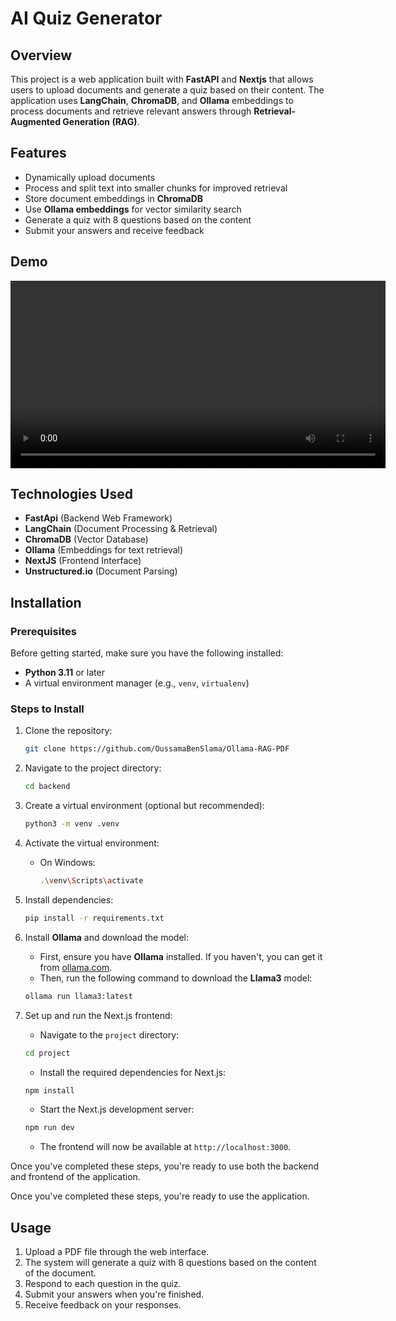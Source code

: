# AI Quiz Generator

## Overview
This project is a web application built with **FastAPI** and **Nextjs** that allows users to upload documents and generate a quiz based on their content. The application uses **LangChain**, **ChromaDB**, and **Ollama** embeddings to process documents and retrieve relevant answers through **Retrieval-Augmented Generation (RAG)**.

## Features
- Dynamically upload documents
- Process and split text into smaller chunks for improved retrieval
- Store document embeddings in **ChromaDB**
- Use **Ollama embeddings** for vector similarity search
- Generate a quiz with 8 questions based on the content
- Submit your answers and receive feedback

## Demo
<p align="center">
    <video width="600" controls>
        <source src="video.mp4" type="video/mp4">
       Your browser does not support the video tag.
    </video>
</p>

## Technologies Used
- **FastApi** (Backend Web Framework)
- **LangChain** (Document Processing & Retrieval)
- **ChromaDB** (Vector Database)
- **Ollama** (Embeddings for text retrieval)
- **NextJS** (Frontend Interface)
- **Unstructured.io** (Document Parsing)

## Installation

### Prerequisites
Before getting started, make sure you have the following installed:

- **Python 3.11** or later
- A virtual environment manager (e.g., `venv`, `virtualenv`)

### Steps to Install

1. Clone the repository:
    ```bash
    git clone https://github.com/OussamaBenSlama/Ollama-RAG-PDF
    ```

2. Navigate to the project directory:
    ```bash
    cd backend
    ```

3. Create a virtual environment (optional but recommended):
    ```bash
    python3 -m venv .venv
    ```

4. Activate the virtual environment:
    - On Windows:
      ```bash
      .\venv\Scripts\activate
      ```

5. Install dependencies:
    ```bash
    pip install -r requirements.txt
    ```

6. Install **Ollama** and download the model:
    - First, ensure you have **Ollama** installed. If you haven't, you can get it from [ollama.com](https://ollama.com/).
    - Then, run the following command to download the **Llama3** model:
    ```bash
    ollama run llama3:latest
    ```
7. Set up and run the Next.js frontend:
    - Navigate to the `project` directory:
    ```bash
    cd project
    ```
    - Install the required dependencies for Next.js:
    ```bash
    npm install
    ```
    - Start the Next.js development server:
    ```bash
    npm run dev
    ```
    - The frontend will now be available at `http://localhost:3000`.

Once you've completed these steps, you're ready to use both the backend and frontend of the application.

Once you've completed these steps, you're ready to use the application.


## Usage

1. Upload a PDF file through the web interface.
2. The system will generate a quiz with 8 questions based on the content of the document.
3. Respond to each question in the quiz.
4. Submit your answers when you're finished.
5. Receive feedback on your responses.
